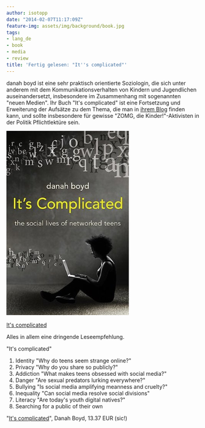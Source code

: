 ```yaml
---
author: isotopp
date: "2014-02-07T11:17:09Z"
feature-img: assets/img/background/book.jpg
tags:
- lang_de
- book
- media
- review
title: 'Fertig gelesen: "It''s complicated"'
---
```

danah boyd ist eine sehr praktisch orientierte Soziologin, die sich unter anderem mit dem Kommunikationsverhalten von Kindern und Jugendlichen auseinandersetzt, insbesondere im Zusammenhang mit sogenannten "neuen Medien". Ihr Buch "It's complicated" ist eine Fortsetzung und Erweiterung der Aufsätze zu dem Thema, die man in [ihrem Blog](http://www.zephoria.org/thoughts/) finden kann, und sollte insbesondere für gewisse "ZOMG, die Kinder!"-Aktivisten in der Politik Pflichtlektüre sein.

[![](/uploads/2014/02/complicated.jpg)](http://www.amazon.de/Its-Complicated-Social-Lives-Networked-ebook/dp/B00HUYT8TS)

[It's complicated](http://www.amazon.de/Its-Complicated-Social-Lives-Networked-ebook/dp/B00HUYT8TS)

Alles in allem eine dringende Leseempfehlung.

"It's complicated"

1. Identity "Why do teens seem strange online?"
2. Privacy "Why do you share so publicly?"
3. Addiction "What makes teens obsessed with social media?"
4. Danger "Are sexual predators lurking everywhere?"
5. Bullying "Is social media amplifying meanness and cruelty?"
6. Inequality "Can social media resolve social divisions"
7. Literacy "Are today's youth digital natives?"
8. Searching for a public of their own

"[It's complicated](http://www.amazon.de/Its-Complicated-Social-Lives-Networked-ebook/dp/B00HUYT8TS)", Danah Boyd, 13.37 EUR (sic!)
